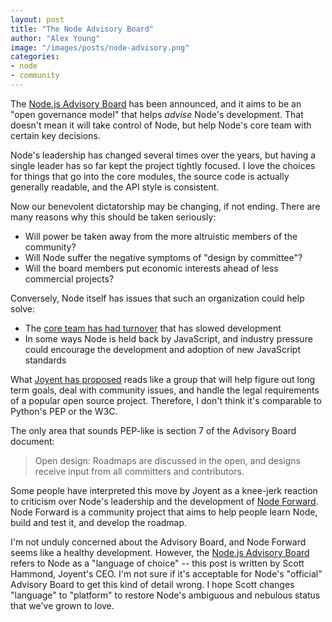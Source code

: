 ```yaml
---
layout: post
title: "The Node Advisory Board"
author: "Alex Young"
image: "/images/posts/node-advisory.png"
categories:
- node
- community
---
```


The [Node.js Advisory Board](https://www.joyent.com/blog/node-js-advisory-board) has been announced, and it aims to be an "open governance model" that helps _advise_ Node's development.  That doesn't mean it will take control of Node, but help Node's core team with certain key decisions.

Node's leadership has changed several times over the years, but having a single leader has so far kept the project tightly focused.  I love the choices for things that go into the core modules, the source code is actually generally readable, and the API style is consistent.

Now our benevolent dictatorship may be changing, if not ending.  There are many reasons why this should be taken seriously:

* Will power be taken away from the more altruistic members of the community?
* Will Node suffer the negative symptoms of "design by committee"?
* Will the board members put economic interests ahead of less commercial projects?

Conversely, Node itself has issues that such an organization could help solve:

* The [core team has had turnover](http://strongloop.com/strongblog/node-v0-12-release-branch/) that has slowed development
* In some ways Node is held back by JavaScript, and industry pressure could encourage the development and adoption of new JavaScript standards

What [Joyent has proposed](http://nodejs.org/about/advisory-board/) reads like a group that will help figure out long term goals, deal with community issues, and handle the legal requirements of a popular open source project.  Therefore, I don't think it's comparable to Python's PEP or the W3C.

The only area that sounds PEP-like is section 7 of the Advisory Board document:

> Open design: Roadmaps are discussed in the open, and designs receive input from all committers and contributors.

Some people have interpreted this move by Joyent as a knee-jerk reaction to criticism over Node's leadership and the development of [Node Forward](http://nodeforward.org/).  Node Forward is a community project that aims to help people learn Node, build and test it, and develop the roadmap.

I'm not unduly concerned about the Advisory Board, and Node Forward seems like a healthy development.  However, the [Node.js Advisory Board](https://www.joyent.com/blog/node-js-advisory-board) refers to Node as a "language of choice" -- this post is written by Scott Hammond, Joyent's CEO.  I'm not sure if it's acceptable for Node's "official" Advisory Board to get this kind of detail wrong.  I hope Scott changes "language" to "platform" to restore Node's ambiguous and nebulous status that we've grown to love.

